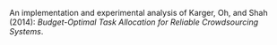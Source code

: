 An implementation and experimental analysis of Karger, Oh, and Shah (2014): *Budget-Optimal Task Allocation for Reliable Crowdsourcing Systems*.
